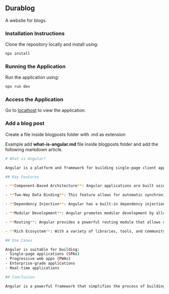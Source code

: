 ## Durablog

A website for blogs.

### Installation Instructions

Clone the repository locally and install using:

```bash
npx install
```

### Running the Application

Run the application using:

```bash
npx run dev
```

### Access the Application

Go to [localhost](http://localhost:3000/) to view the application.

### Add a blog post

Create a file inside blogposts folder with .md as extension

Example add **what-is-angular.md** file inside blogposts folder and add the following markdown article.

```bash
# What is Angular?

Angular is a platform and framework for building single-page client applications using HTML and TypeScript. Developed and maintained by Google, Angular provides a comprehensive solution for developing dynamic web applications.

## Key Features

- **Component-Based Architecture**: Angular applications are built using components, which are the building blocks of the application. Each component encapsulates its own view and logic.

- **Two-Way Data Binding**: This feature allows for automatic synchronization between the model and the view, making it easier to manage and display dynamic data.

- **Dependency Injection**: Angular has a built-in dependency injection system that simplifies the development and testing of applications by managing the dependencies of different components.

- **Modular Development**: Angular promotes modular development by allowing developers to create reusable components, which can be easily imported into different parts of the application.

- **Routing**: Angular provides a powerful routing module that allows developers to define navigation paths in the application, enabling seamless transitions between views.

- **Rich Ecosystem**: With a variety of libraries, tools, and community support, Angular offers a robust ecosystem for building complex applications.

## Use Cases

Angular is suitable for building:
- Single-page applications (SPAs)
- Progressive web apps (PWAs)
- Enterprise-grade applications
- Real-time applications

## Conclusion

Angular is a powerful framework that simplifies the process of building modern web applications, offering a wide range of features that enhance development efficiency and application performance.

```
